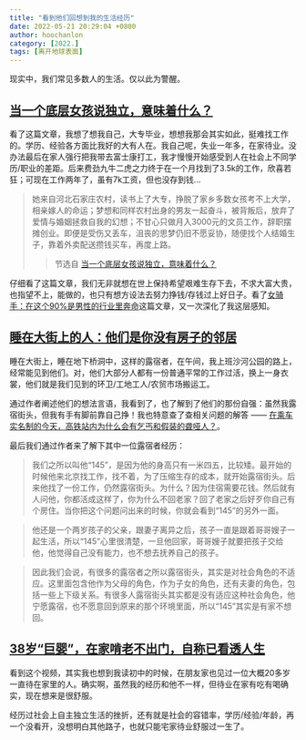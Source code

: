 ```yaml
---
title: "看到他们回想到我的生活经历"
date: 2022-05-21 20:29:04 +0800
author: hoochanlon
category: [2022.]
tags: [离开地球表面]
---
```


现实中，我们常见多数人的生活。仅以此为警醒。 <!-- more -->

## [当一个底层女孩说独立，意味着什么？](https://www.huxiu.com/article/535330.html)

看了这篇文章，我想了想我自己，大专毕业，想想我那会其实如此，挺难找工作的。学历、经验各方面比我好的大有人在。我自己呢，失业一年多，在家待业。没办法最后在家人强行把我带去富士康打工，我才慢慢开始感受到人在社会上不同学历/职业的差距。后来费劲九牛二虎之力终于在一个月找到了3.5k的工作，欣喜若狂；可现在工作两年了，虽有7k工资，但也没存到钱...

> 她来自河北石家庄农村，读书上了大专，挣脱了家乡多数女孩考不上大学，相亲嫁人的命运；梦想和同样农村出身的男友一起奋斗，被背叛后，放弃了爱情与婚姻拯救自我的幻想；不甘心只做月入3000元的文员工作，辞职摆摊创业。即便是受伤又丢车，沮丧的思梦仍旧不愿妥协，随便找个人结婚生子，靠着外卖配送攒钱买车，再度上路。 
>> 节选自 [当一个底层女孩说独立，意味着什么？](https://www.huxiu.com/article/535330.html)

仔细看了这篇文章，我们无非就想在世上保持希望艰难生存下去，不求大富大贵，也指望不上，能做的，也只有想方设法去努力挣钱/存钱过上好日子。看了[女骑手：在这个90%是男性的行业里奔命](https://www.huxiu.com/article/426825.html)这篇文章，又一次深化了我这层感知。

## [睡在大街上的人：他们是你没有房子的邻居](https://www.huxiu.com/article/352557.html)

睡在大街上，睡在地下桥洞中，这样的露宿者，在午间，我上班沙河公园的路上，经常能见到他们。对，他们大部分人都有一份普通平常的工作过活，换上一身衣裳，他们就是我们见到的环卫/工地工人/农贸市场搬运工。

通过作者阐述他们的想法言语，我看到了，也了解到了他们的那份自强：虽然我露宿街头，但我有手有脚前靠自己挣！我也特意查了查相关问题的解答 —— [在乘车实名制的今天，高铁站内为什么会有乞丐和假装的聋哑人？](https://zhidao.baidu.com/question/2209064113417863268.html)。

最后我们通过作者来了解下其中一位露宿者经历：

> 我们之所以叫他“145”，是因为他的身高只有一米四五，比较矮。最开始的时候他来北京找工作，找不着，为了压缩生存的成本，就开始露宿街头。后来他找了一份工作，仍然露宿街头。为什么？因为住宿需要花钱。然后就有人问他，你都活成这样了，你为什么不回老家？回了老家之后好歹你自己有个房住。当你把这个问题问出来的时候，你就会看到“145”的另外一面。

> 他还是一个两岁孩子的父亲，跟妻子离异之后，孩子一直是跟着哥哥嫂子一起生活，所以“145”心里很清楚，一旦他回家，哥哥嫂子就要把孩子交给他，他觉得自己没有能力，也不想去抚养自己的孩子。

> 因此我们会说，有很多的露宿者之所以露宿街头，其实是对社会角色的不适应。这里面包含他作为父母的角色，作为子女的角色，还有夫妻的角色，包括一些上下级关系。有很多人露宿街头其实都是没有适应这种社会角色，他宁愿露宿，也不愿意回到原来的那个环境里面，所以“145”其实是有家不想回。

## [38岁“巨婴”，在家啃老不出门，自称已看透人生](https://bbs.hupu.com/53277703.html)

看到这个视频，其实我也想到我读初中的时候，在朋友家也见过一位大概20多岁一直待在家里的人。确实啊，虽然我的经历和他不一样，但待业在家有吃有喝确实，现在想来是很舒服。

经历过社会上自主独立生活的挫折，还有就是社会的容错率，学历/经验/年龄，再一个没看开，没想明白其他路子，也就只能宅家待业舒服过一生了。